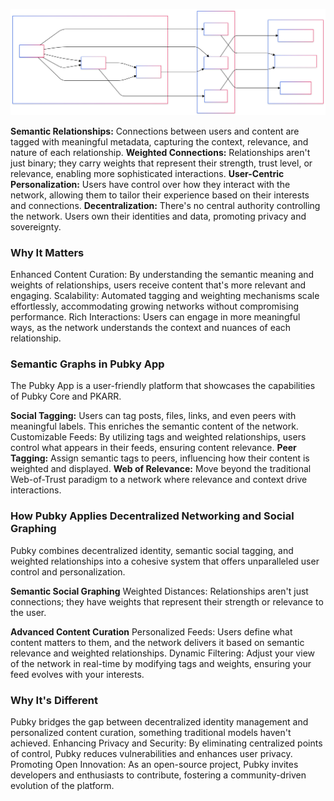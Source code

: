 
![Semantic Social graph](../images/mermaid_charts/semantic_social_graph.svg)

**Semantic Relationships:** Connections between users and content are tagged with meaningful metadata, capturing the context, relevance, and nature of each relationship.
**Weighted Connections:** Relationships aren't just binary; they carry weights that represent their strength, trust level, or relevance, enabling more sophisticated interactions.
**User-Centric Personalization:** Users have control over how they interact with the network, allowing them to tailor their experience based on their interests and connections.
**Decentralization:** There's no central authority controlling the network. Users own their identities and data, promoting privacy and sovereignty.

### Why It Matters
Enhanced Content Curation: By understanding the semantic meaning and weights of relationships, users receive content that's more relevant and engaging.
Scalability: Automated tagging and weighting mechanisms scale effortlessly, accommodating growing networks without compromising performance.
Rich Interactions: Users can engage in more meaningful ways, as the network understands the context and nuances of each relationship.

### Semantic Graphs in Pubky App

The Pubky App is a user-friendly platform that showcases the capabilities of Pubky Core and PKARR.

**Social Tagging:** Users can tag posts, files, links, and even peers with meaningful labels. This enriches the semantic content of the network.
Customizable Feeds: By utilizing tags and weighted relationships, users control what appears in their feeds, ensuring content relevance.
**Peer Tagging:** Assign semantic tags to peers, influencing how their content is weighted and displayed.
**Web of Relevance:** Move beyond the traditional Web-of-Trust paradigm to a network where relevance and context drive interactions.

### How Pubky Applies Decentralized Networking and Social Graphing
Pubky combines decentralized identity, semantic social tagging, and weighted relationships into a cohesive system that offers unparalleled user control and personalization.

**Semantic Social Graphing**
Weighted Distances: Relationships aren't just connections; they have weights that represent their strength or relevance to the user.

**Advanced Content Curation**
Personalized Feeds: Users define what content matters to them, and the network delivers it based on semantic relevance and weighted relationships.
Dynamic Filtering: Adjust your view of the network in real-time by modifying tags and weights, ensuring your feed evolves with your interests.

### Why It's Different
Pubky bridges the gap between decentralized identity management and personalized content curation, something traditional models haven't achieved.
Enhancing Privacy and Security: By eliminating centralized points of control, Pubky reduces vulnerabilities and enhances user privacy.
Promoting Open Innovation: As an open-source project, Pubky invites developers and enthusiasts to contribute, fostering a community-driven evolution of the platform.
